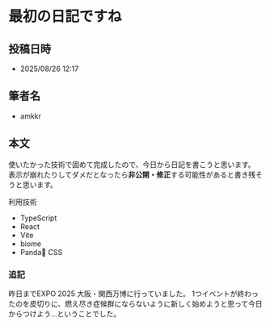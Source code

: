 # 最初の日記ですね

## 投稿日時

- 2025/08/26 12:17

## 筆者名

- amkkr

## 本文

使いたかった技術で固めて完成したので、今日から日記を書こうと思います。
表示が崩れたりしてダメだとなったら**非公開・修正**する可能性があると書き残そうと思います。

利用技術

- TypeScript
- React
- Vite
- biome
- Panda🐼 CSS

### 追記

昨日までEXPO 2025 大阪・関西万博に行っていました。
1つイベントが終わったのを皮切りに、燃え尽き症候群にならないように新しく始めようと思って今日からつけよう...ということでした。
